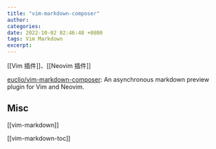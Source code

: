 ```yaml
---
title: "vim-markdown-composer"
author: 
categories: 
date: 2022-10-02 02:46:48 +0800
tags: Vim Markdown
excerpt: 
---
```



[[Vim 插件]]、[[Neovim 插件]]

[euclio/vim-markdown-composer](https://github.com/euclio/vim-markdown-composer): An asynchronous markdown preview plugin for Vim and Neovim.


## Misc

[[vim-markdown]]

[[vim-markdown-toc]]




